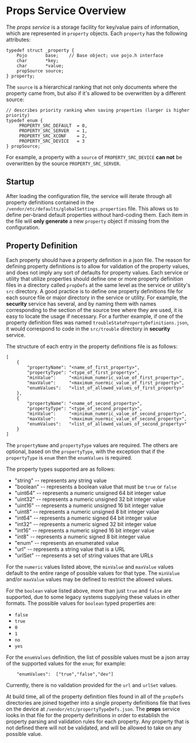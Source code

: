 # Props Service Overview

The *props service* is a storage facility for key/value pairs of information, 
which are represented in `property` objects.  Each `property` has the following 
attributes:

~~~
typedef struct _property {
    Pojo       base;    // Base object; use pojo.h interface 
    char       *key;                                         
    char       *value;                                       
    propSource source;                                       
} property;
~~~

The `source` is a hierarchical ranking that not only documents where
the property came from, but also if it's allowed to be overwritten by
a different source:
~~~
// describes priority ranking when saving properties (larger is higher priority)
typedef enum {
     PROPERTY_SRC_DEFAULT  = 0,  
     PROPERTY_SRC_SERVER   = 1,  
     PROPERTY_SRC_XCONF    = 2,  
     PROPERTY_SRC_DEVICE   = 3   
} propSource;
~~~

For example, a property with a `source` of `PROPERTY_SRC_DEVICE` **can not**
be overwritten by the source `PROPERTY_SRC_SERVER`.

## Startup

After loading the configuration file, the service will iterate through all 
property definitions contained in the `/vendor/etc/defaults/globalSettings.properties`
file.  This allows us to define per-brand default properties without hard-coding them.
Each item in the file will **only generate** a new `property` object if missing from the
configuration.

## Property Definition

Each property should have a property definition in a json file.  The reason for defining
property definitions is to allow for validation of the property values, and does not
imply any sort of defaults for property values. Each service or utility
that utilize properties should define one or more property definition files in a directory
called `propDefs` at the same level as the service or utility's `src` directory.  A good
practice is to define one property definitions file for each source file or major directory
in the service or utility.  For example, the **security** service has several, and by naming them
with names corresponding to the section of the source tree where they are used, it is easy to
locate the usage if necessary.  For a further example, if one of the property definition files
was named `troubleStatePropertyDefinitions.json`, it would correspond to code in the `src/trouble` directory
in **security** service.

The structure of each entry in the property definitions file is as follows:

~~~
[
    {
        "propertyName": "<name_of_first_property>",
        "propertyType": "<type_of_first_property>",
        "minValue":     "<minimum_numeric_value_of_first_property>",
        "maxValue":     "<maximum_nuermic_value_of_first_property>",
        "enumValues":   "<list_of_allowed_values_of_first_property>"
    },
    {
        "propertyName": "<name_of_second_property>",
        "propertyType": "<type_of_second_property>",
        "minValue":     "<minimum_numeric_value_of_second_property>",
        "maxValue":     "<maximum_nuermic_value_of_second_property>",
        "enumValues":   "<list_of_allowed_values_of_second_property>"
    }
]
~~~

The `propertyName` and `propertyType` values are required. The others are optional,
based on the `propertyType`, with the exception that if the `propertyType` is `enum`
then the `enumValues` is required.

The property types supported are as follows:

* "string" -- represents any string value
* "boolean" -- represents a boolean value that must be `true` or `false`
* "uint64" -- represents a numeric unsigned 64 bit integer value
* "uint32" -- represents a numeric unsigned 32 bit integer value
* "uint16" -- represents a numeric unsigned 16 bit integer value
* "uint8" -- represents a numeric unsigned 8 bit integer value
* "int64" -- represents a numeric signed 64 bit integer value
* "int32" -- represents a numeric signed 32 bit integer value
* "int16" -- represents a numeric signed 16 bit integer value
* "int8" -- represents a numeric signed 8 bit integer value
* "enum" -- represents an enumerated value
* "url" -- represents a string value that is a URL
* "urlSet" -- represents a set of string values that are URLs

For the `numeric` values listed above, the `minValue` and `maxValue` values default
to the entire range of possible values for that type.  The `minValue` and/or `maxValue`
values may be defined to restrict the allowed values.

For the `boolean` value listed above, more than just `true` and `false` are supported,
due to some legacy systems supplying these values in other formats.  The possible values
for `boolean` typed properties are:
* `false`
* `true`
* `0`
* `1`
* `no`
* `yes`


For the `enumValues` definition, the list of possible values must be a json array of
the supported values for the `enum`; for example:

~~~
    "enumValues":  ["true","false","dev"]
~~~

Currently, there is no validation provided for the `url` and `urlSet` values.

At build time, all of the property definition files found in all of the `propDefs`
directories are joined together into a single property definitions file that lives
on the device at `/vendor/etc/propertyTypeDefs.json`.  The **props** service looks
in that file for the property definitions in order to establish the property parsing
and validation rules for each property.  Any property that is not defined there will
not be validated, and will be allowed to take on any possible value.
